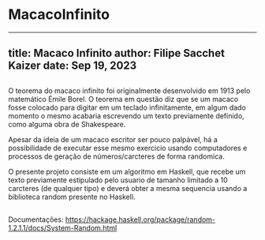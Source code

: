 # MacacoInfinito
---
title: Macaco Infinito
author: Filipe Sacchet Kaizer
date: Sep 19, 2023
---
##
O teorema do macaco infinito foi originalmente desenvolvido em 1913 pelo matemático Émile Borel. O teorema em questão diz que se um macaco fosse colocado para digitar em um teclado infinitamente, em algum dado momento o mesmo acabaria escrevendo um texto previamente definido, como alguma obra de Shakespeare. 

Apesar da ideia de um macaco escritor ser pouco palpável, há a possibilidade de executar esse mesmo exercicio usando computadores e processos de geração de números/carcteres de forma randomica.  

O presente projeto consiste em um algoritmo em Haskell, que recebe um texto previamente estipulado pelo usuario de tamanho limitado a 10 carcteres (de qualquer tipo) e deverá obter
a mesma sequencia usando a biblioteca random presente no Haskell. 
##















###
Documentações: https://hackage.haskell.org/package/random-1.2.1.1/docs/System-Random.html

###
